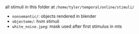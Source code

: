 all stimuli in this folder at `/home/tyler/temporal/online/stimuli/`

- `nonsemantic/`: objects rendered in blender
- `objectome/`: hvm stimuli 
- `white_noise.jpeg`: mask used after first stimulus in mts 

